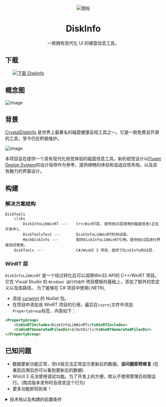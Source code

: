 <p align="center">
    <img alt="图标" src="https://user-images.githubusercontent.com/6630660/207081052-89642cf8-6a84-456d-9c96-e2db354ff3d6.png" align="center"/>
    <h1 align="center"> DiskInfo </h1>
    <p align="center">
        一款拥有现代化 UI 的硬盘信息工具。
    </p>
</p>

## 下载
<a style="margin-left:24px" href="https://www.microsoft.com/store/productId/9PLQ8DP73ZDF">
    <picture>
        <source media="(prefers-color-scheme: dark)" srcset="https://get.microsoft.com/images/zh-cn%20light.svg" />
        <source media="(prefers-color-scheme: light)" srcset="https://get.microsoft.com/images/zh-cn%20dark.svg" />
        <img style="vertical-align:middle" src="https://get.microsoft.com/images/zh-cn%20dark.svg" alt="下载 DiskInfo" />
    </picture>
</a>
 

## 概念图
![image](https://user-images.githubusercontent.com/6630660/212543495-ffba1279-bf86-4f4e-8568-8b8941edcfed.png)

## 背景
[CrystalDiskInfo](https://github.com/hiyohiyo/CrystalDiskInfo) 是世界上最著名的磁盘健康监视工具之一。它是一款免费且开源的工具，至今仍在积极维护。

![image](https://user-images.githubusercontent.com/6630660/212543605-d8d80feb-b7d1-4d63-b528-0e98b1cff968.png)

本项目旨在提供一个具有现代化视觉体验的磁盘信息工具。新的视觉设计以[Fluent Design System](https://www.microsoft.com/design/fluent/)的设计指导作为参考，提供顺畅的体验和自适应性布局，以及具有魅力的界面设计。

## 构建
### 解决方案结构
```
DiskTools
    \libs
        DiskInfoLibWinRT ---    C++/WinRT层, 提供给UI层使用的磁盘信息(正在开发中)。
        DiskToolsTest ---       DiskInfoLibWinRT的测试库。
        MockDiskInfo ---        假的DiskInfoLibWinRT引用，提供给UI层进行界面测试使用。
    DiskTools ---               C#/WinUI 3 项目，提供了DiskInfo的UI层.
```
### WinRT 层
`DiskInfoLibWinRT` 是一个经过转化后可以调用Win32 API的 C++/WinRT 项目。
它在 Visual Studio 的 `Windows 运行时组件` 项目模板的基础上，添加了额外的宏定义以及库路径。
为了能够在 C# 项目中使用(.NET6),
- 添加 [cs/winrt](https://github.com/microsoft/cswinrt) 的 NuGet 包。
- 在项目中添加该 WinRT 项目的引用，最后在`csproj`文件中添加`PropertyGroup`标签，内容如下：
```xml
<PropertyGroup>
    <CsWinRTIncludes>DiskInfoLibWinRT</CsWinRTIncludes>
    <CsWinRTGeneratedFilesDir>$(OutDir)</CsWinRTGeneratedFilesDir>
</PropertyGroup>
```


## 已知问题
- 数据更新功能正常，但UI层无法正常显示更新后的数据。**该问题即将修复** (在重启应用后你可以看到更新后的数据)
- WinUI 3 无法使用调试功能。为了开发上的方便，默认不使用管理员权限运行。(商店版本发布时会改变这个行为)
- 更多功能即将到来！

<details>
    <summary>技术栈以及构建的前置条件</summary>

## 技术栈

### 文档

- [WinUI 3](https://learn.microsoft.com/en-us/windows/apps/winui/winui3/)

- [Windows Runtime](https://learn.microsoft.com/en-us/windows/uwp/cpp-and-winrt-apis/intro-to-using-cpp-with-winrt)

- [Windows App SDK](https://learn.microsoft.com/zh-tw/windows/apps/windows-app-sdk/)

### 开发环境

- Visual Studio 2022

- 使用 C++ 的桌面开发

- 通用 Windows 平台开发

- .NET 桌面开发

- Windows SDK 22621

- 适用于最新v143 生成工具的 C++ ATL(x86 和 x64)

- 适用于最新v143 生成工具的 C++ MFC(x86 和 x64)

### XAML 控件库

- [WinUI 3](https://learn.microsoft.com/en-us/windows/apps/winui/winui3)

- [Windows Community Toolkit](https://github.com/CommunityToolkit/WindowsCommunityToolkit)

- [Syncfusion WinUI Controls](https://www.syncfusion.com/winui-controls)
</details>
